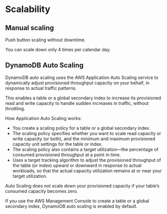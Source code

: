 # Scalability

## Manual scaling

Push button scaling without downtime.

You can scale down only 4 times per calendar day.


## DynamoDB Auto Scaling

DynamoDB auto scaling uses the AWS Application Auto Scaling service to dynamically adjust provisioned throughput capacity on your behalf, in response to actual traffic patterns.

This enables a table or a global secondary index to increase its provisioned read and write capacity to handle sudden increases in traffic, without throttling.

How Application Auto Scaling works:

- You create a scaling policy for a table or a global secondary index.
- The scaling policy specifies whether you want to scale read capacity or write capacity (or both), and the minimum and maximum provisioned capacity unit settings for the table or index.
- The scaling policy also contains a target utilization—the percentage of consumed provisioned throughput at a point in time.
- Uses a target tracking algorithm to adjust the provisioned throughput of the table (or index) upward or downward in response to actual workloads, so that the actual capacity utilization remains at or near your target utilization.

Auto Scaling does not scale down your provisioned capacity if your table’s consumed capacity becomes zero.

If you use the AWS Management Console to create a table or a global secondary index, DynamoDB auto scaling is enabled by default.